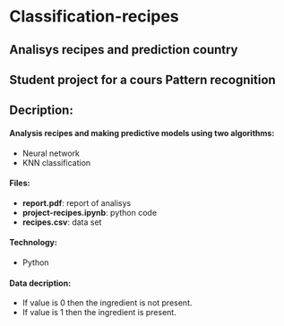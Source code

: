 # Classification-recipes
## Analisys recipes and prediction country
## Student project for a cours Pattern recognition
## Decription:
#### Analysis recipes and making predictive models using two algorithms:
- Neural network
- KNN classification
#### Files:
- **report.pdf**: report of analisys
- **project-recipes.ipynb**: python code
- **recipes.csv**: data set
#### Technology:
- Python
#### Data decription:
- If value is 0 then the ingredient is not present.
- If value is 1 then the ingredient is present.
